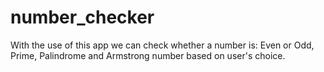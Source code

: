 # number_checker
With the use of this app we can check whether a number is: Even or Odd, Prime, Palindrome and Armstrong number based on user's choice.
